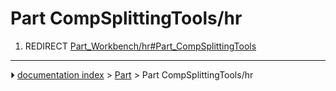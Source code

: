 # Part CompSplittingTools/hr
1.  REDIRECT [Part_Workbench/hr#Part_CompSplittingTools](Part_Workbench/hr#Part_CompSplittingTools.md)



---
⏵ [documentation index](../README.md) > [Part](Part_Workbench.md) > Part CompSplittingTools/hr
